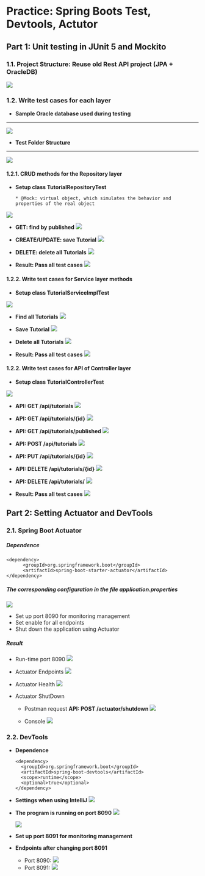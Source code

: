 # Practice: Spring Boots Test, Devtools, Actutor

## Part 1: Unit testing in JUnit 5 and Mockito

### 1.1. Project Structure: Reuse old Rest API project (JPA + OracleDB)

![](./image/Structure%20Program.PNG)

### 1.2. Write test cases for each layer

  * **Sample Oracle database used during testing**  
---
![](./image/Database.PNG)

* **Test Folder Structure**
---
![](./image/test-structure.PNG)

#### 1.2.1. CRUD methods for the Repository layer

* **Setup class TutorialRepositoryTest**
  ````
  * @Mock: virtual object, which simulates the behavior and properties of the real object
  ````
![](./image/bean-repository.PNG)

* **GET: find by published** 
![](./image/find-by-published-repository.PNG)

* **CREATE/UPDATE: save Tutorial**
![](./image/save-tutorial-repository.PNG)

* **DELETE: delete all Tutorials**
![](./image/delete-all-repository.PNG)

* **Result: Pass all test cases**
![](./image/result-repository.PNG)

#### 1.2.2. Write test cases for Service layer methods
* **Setup class TutorialServiceImplTest**

![](./image/set-up-service.PNG)

* **Find all Tutorials** 
![](./image/find-all-service.PNG)

* **Save Tutorial**
![](./image/save-tutorial-service.PNG)

* **Delete all Tutorials**
![](./image/delete-all-service.PNG)

* **Result: Pass all test cases**
![](./image/result-service.PNG)

#### 1.2.2. Write test cases for API of Controller layer
* **Setup class TutorialControllerTest**

![](./image/setup-controller.PNG)

* **API: GET /api/tutorials** 
![](./image/get-all-tutorials-controller.PNG)

* **API: GET /api/tutorials/{id}**
![](./image/get-tutorial-by-id-controller.PNG)

* **API: GET /api/tutorials/published**
![](./image/find-by-published-controller.PNG)


* **API: POST /api/tutorials**
![](./image/create-tutorial-controller.PNG)
* **API: PUT /api/tutorials/{id}**
![](./image/update-tutorial-controller.PNG)
* **API: DELETE /api/tutorials/{id}**
![](./image/delete-tur-controller.PNG)
* **API: DELETE /api/tutorials/**
![](./image/delete-all-t%E1%BB%A7-controller.PNG)

* **Result: Pass all test cases**
![](./image/result-controller.PNG)

## Part 2: Setting Actuator and DevTools


### 2.1. Spring Boot Actuator
##### Dependence
  ````
  <dependency>
		<groupId>org.springframework.boot</groupId>
		<artifactId>spring-boot-starter-actuator</artifactId>
  </dependency>

  ````
##### The corresponding configuration in the file application.properties
![](./image/actuator-config.PNG)
* Set up port 8090 for monitoring management
* Set enable for all endpoints
* Shut down the application using Actuator
  
##### Result
* Run-time port 8090
![](./image/port-8090-actuator.PNG)
* Actuator Endpoints
  ![](./image/actuator-endpoint.PNG)
  
* Actuator Health
   ![](./image/actuator-health.PNG)
* Actuator ShutDown
  * Postman request **API: POST /actuator/shutdown**
  ![](./image/postman-shutdown-actuator.PNG)

  * Console
  ![](./image/console-shut-down.PNG)

### 2.2. DevTools
* **Dependence**
  ````
  <dependency>
	<groupId>org.springframework.boot</groupId>
	<artifactId>spring-boot-devtools</artifactId>
	<scope>runtime</scope>
	<optional>true</optional>
  </dependency>
  ````

* **Settings when using IntelliJ**
  ![](./image/setting-devtools-intellij.PNG)

* **The program is running on port 8090**
  ![](./image/program-run-8090.PNG)

  ![](./image/actuator-endpoint.PNG)
* **Set up port 8091 for monitoring management**
* **Endpoints after changing port 8091**
  * Port 8090:
  ![](./image/falied-8090.PNG)
  * Port 8091:
  ![](./image/success-devtol-8091.PNG)
  

